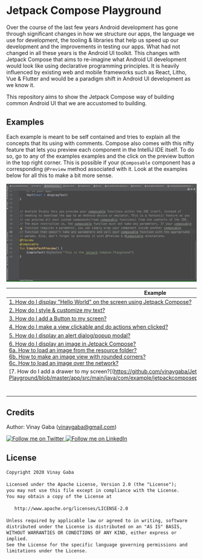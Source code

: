 # Jetpack Compose Playground

Over the course of the last few years Android development has gone
through significant changes in how we structure our apps, the language
we use for development, the tooling & libraries that help us speed up
our development and the improvements in testing our apps. What had not
changed in all these years is the Android UI toolkit. This changes with
Jetpack Compose that aims to re-imagine what Android UI development
would look like using declarative programming principles. It is heavily
influenced by existing web and mobile frameworks such as React, Litho,
Vue & Flutter and would be a paradigm shift in Android UI development as
we know it.

This repository aims to show the Jetpack Compose way of building common
Android UI that we are accustomed to building.

Examples
-----------------

Each example is meant to be self contained and tries to explain all the
concepts that its using with comments. Compose also comes with this
nifty feature that lets you preview each component in the IntelliJ IDE
itself. To do so, go to any of the examples examples and the click on
the preview button in the top right corner. This is possible if your
`@Composable` component has a corresponding `@Preview` method associated
with it. Look at the examples below for all this to make a bit more
sense.

![Jetpack Compose Preview Functionality](screenshots/compose_preview.gif)

|Example|Preview|
|-------|-------|
|[1. How do I display "Hello World" on the screen using Jetpack Compose?](https://github.com/vinaygaba/Jetpack-Compose-Playground/blob/master/app/src/main/java/com/example/jetpackcomposeplayground/text/SimpleTextActivity.kt)| |
|[2. How do I style & customize my text?](https://github.com/vinaygaba/Jetpack-Compose-Playground/blob/master/app/src/main/java/com/example/jetpackcomposeplayground/text/CustomTextActivity.kt)| |
|[3. How do I add a Button to my screen?](https://github.com/vinaygaba/Jetpack-Compose-Playground/blob/master/app/src/main/java/com/example/jetpackcomposeplayground/button/ButtonActivity.kt)||
|[4. How do I make a view clickable and do actions when clicked?](https://github.com/vinaygaba/Jetpack-Compose-Playground/blob/master/app/src/main/java/com/example/jetpackcomposeplayground/dialogs/AlertDialogActivity.kt#L36)| |
|[5. How do I display an alert dialog/popup modal?](https://github.com/vinaygaba/Jetpack-Compose-Playground/blob/master/app/src/main/java/com/example/jetpackcomposeplayground/dialogs/AlertDialogActivity.kt)| |
|[6. How do I display an image in Jetpack Compose?](https://github.com/vinaygaba/Jetpack-Compose-Playground/blob/master/app/src/main/java/com/example/jetpackcomposeplayground/image/ImageActivity.kt) <br> [6a. How to load an image from the resource folder?](https://github.com/vinaygaba/Jetpack-Compose-Playground/blob/master/app/src/main/java/com/example/jetpackcomposeplayground/image/ImageActivity.kt#L57)<br>[6b. How to make an image view with rounded corners?](https://github.com/vinaygaba/Jetpack-Compose-Playground/blob/master/app/src/main/java/com/example/jetpackcomposeplayground/image/ImageActivity.kt#L69)<br>[6c. How to load an image over the network?](https://github.com/vinaygaba/Jetpack-Compose-Playground/blob/master/app/src/main/java/com/example/jetpackcomposeplayground/image/ImageActivity.kt#L81)| |
|[7. How do I add a drawer to my screen?[(https://github.com/vinaygaba/Jetpack-Compose-Playground/blob/master/app/src/main/java/com/example/jetpackcomposeplayground/drawers/DrawerAppActivity.kt)| |
| | |
| | |
| | |
| | |
| | |
| | |
| | |

Credits
-----------------
Author: Vinay Gaba (vinaygaba@gmail.com)

<a href="https://twitter.com/vinaygaba">
  <img alt="Follow me on Twitter"
       src="https://github.com/gabrielemariotti/cardslib/raw/master/demo/images/twitter64.png" />
</a>
<a href="https://www.linkedin.com/in/vinaygaba">
  <img alt="Follow me on LinkedIn"
       src="https://github.com/gabrielemariotti/cardslib/raw/master/demo/images/linkedin.png" />
</a>


License
-----------------

    Copyright 2020 Vinay Gaba

    Licensed under the Apache License, Version 2.0 (the "License");
    you may not use this file except in compliance with the License.
    You may obtain a copy of the License at

       http://www.apache.org/licenses/LICENSE-2.0

    Unless required by applicable law or agreed to in writing, software
    distributed under the License is distributed on an "AS IS" BASIS,
    WITHOUT WARRANTIES OR CONDITIONS OF ANY KIND, either express or implied.
    See the License for the specific language governing permissions and
    limitations under the License.